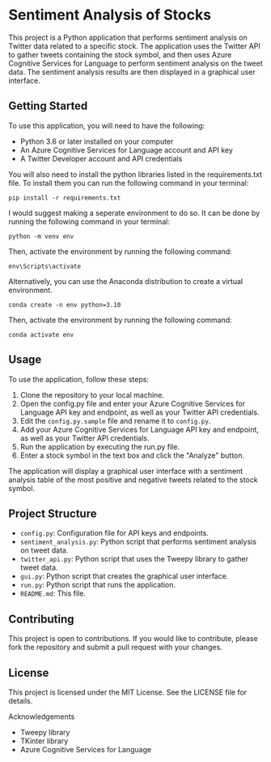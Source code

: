 # Sentiment Analysis of Stocks

This project is a Python application that performs sentiment analysis on Twitter data related to a specific stock. The application uses the Twitter API to gather tweets containing the stock symbol, and then uses Azure Cognitive Services for Language to perform sentiment analysis on the tweet data. The sentiment analysis results are then displayed in a graphical user interface.

## Getting Started

To use this application, you will need to have the following:

* Python 3.6 or later installed on your computer
* An Azure Cognitive Services for Language account and API key
* A Twitter Developer account and API credentials

You will also need to install the python libraries listed in the requirements.txt file.
To install them you can run the following command in your terminal:

`pip install -r requirements.txt`

I would suggest making a seperate environment to do so. It can be done by running the following command in your terminal:

`python -m venv env`

Then, activate the environment by running the following command:

`env\Scripts\activate`

Alternatively, you can use the Anaconda distribution to create a virtual environment.

`conda create -n env python=3.10`

Then, activate the environment by running the following command:

`conda activate env`

## Usage

To use the application, follow these steps:

1. Clone the repository to your local machine.
2. Open the config.py file and enter your Azure Cognitive Services for Language API key and endpoint, as well as your Twitter API credentials.
3. Edit the `config.py.sample` file and rename it to `config.py`. 
4. Add your Azure Cognitive Services for Language API key and endpoint, as well as your Twitter API credentials.
5. Run the application by executing the run.py file.
6. Enter a stock symbol in the text box and click the "Analyze" button.

The application will display a graphical user interface with a sentiment analysis table of the most positive and negative tweets related to the stock symbol.

## Project Structure
* `config.py`: Configuration file for API keys and endpoints.
* `sentiment_analysis.py`: Python script that performs sentiment analysis on tweet data.
* `twitter_api.py`: Python script that uses the Tweepy library to gather tweet data.
* `gui.py`: Python script that creates the graphical user interface.
* `run.py`: Python script that runs the application.
* `README.md`: This file.

## Contributing
This project is open to contributions. If you would like to contribute, please fork the repository and submit a pull request with your changes.

## License
This project is licensed under the MIT License. See the LICENSE file for details.

Acknowledgements
* Tweepy library
* TKinter library
* Azure Cognitive Services for Language